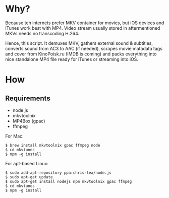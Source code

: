 # Why?

Because teh internets prefer MKV container for movies, but iOS devices
and iTunes work best with MP4. Video stream usually stored in
aftermentioned MKVs needs no transcoding H.264.

Hence, this script. It demuxes MKV, gathers external sound &
subtitles, converts sound from AC3 to AAC (if needed), scrapes movie
matadata tags and cover from KinoPoisk.ru (IMDB is coming) and packs
everything into nice standalone MP4 file ready for iTunes or streaming
into iOS.

# How

## Requirements

- node.js
- mkvtoolnix
- MP4Box (gpac)
- ffmpeg

For Mac:

	$ brew install mkvtoolnix gpac ffmpeg node
	$ cd mkvtunes
	$ npm -g install
	
For apt-based Linux:
	
	$ sudo add-apt-repository ppa:chris-lea/node.js
	$ sudo apt-get update
	$ sudo apt-get install nodejs npm mkvtoolnix gpac ffmpeg 
	$ cd mkvtunes
	$ npm -g install
